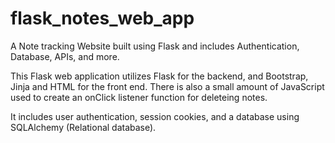 # flask_notes_web_app
A Note tracking Website built using Flask and includes Authentication, Database, APIs, and more.

This Flask web application utilizes Flask for the backend, and Bootstrap, Jinja and HTML for the front end. There is also a small amount of JavaScript used to create an onClick listener function for deleteing notes.

It includes user authentication, session cookies, and a database using SQLAlchemy (Relational database).
